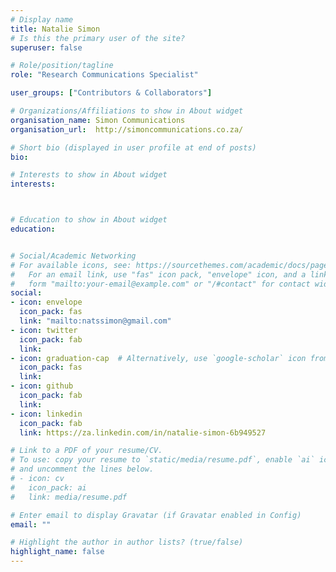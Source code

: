 ```yaml
---
# Display name
title: Natalie Simon
# Is this the primary user of the site?
superuser: false

# Role/position/tagline
role: "Research Communications Specialist"

user_groups: ["Contributors & Collaborators"]

# Organizations/Affiliations to show in About widget
organisation_name: Simon Communications
organisation_url:  http://simoncommunications.co.za/

# Short bio (displayed in user profile at end of posts)
bio: 

# Interests to show in About widget
interests:



# Education to show in About widget
education:


# Social/Academic Networking
# For available icons, see: https://sourcethemes.com/academic/docs/page-builder/#icons
#   For an email link, use "fas" icon pack, "envelope" icon, and a link in the
#   form "mailto:your-email@example.com" or "/#contact" for contact widget.
social:
- icon: envelope
  icon_pack: fas
  link: "mailto:natssimon@gmail.com"
- icon: twitter
  icon_pack: fab
  link: 
- icon: graduation-cap  # Alternatively, use `google-scholar` icon from `ai` icon pack
  icon_pack: fas
  link: 
- icon: github
  icon_pack: fab
  link: 
- icon: linkedin
  icon_pack: fab
  link: https://za.linkedin.com/in/natalie-simon-6b949527

# Link to a PDF of your resume/CV.
# To use: copy your resume to `static/media/resume.pdf`, enable `ai` icons in `params.toml`, 
# and uncomment the lines below.
# - icon: cv
#   icon_pack: ai
#   link: media/resume.pdf

# Enter email to display Gravatar (if Gravatar enabled in Config)
email: ""

# Highlight the author in author lists? (true/false)
highlight_name: false
---
```



